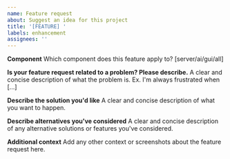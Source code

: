 ```yaml
---
name: Feature request
about: Suggest an idea for this project
title: '[FEATURE] '
labels: enhancement
assignees: ''
---
```


**Component**
Which component does this feature apply to? [server/ai/gui/all]

**Is your feature request related to a problem? Please describe.**
A clear and concise description of what the problem is. Ex. I'm always frustrated when [...]

**Describe the solution you'd like**
A clear and concise description of what you want to happen.

**Describe alternatives you've considered**
A clear and concise description of any alternative solutions or features you've considered.

**Additional context**
Add any other context or screenshots about the feature request here.
